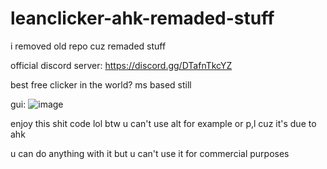 # leanclicker-ahk-remaded-stuff
i removed old repo cuz remaded stuff

official discord server: https://discord.gg/DTafnTkcYZ

best free clicker in the world?
ms based still

gui:  ![image](https://user-images.githubusercontent.com/76454142/162644892-1105c10e-2ec9-41e8-b491-b09dc2fdf58e.png)

enjoy this shit code lol
btw u can't use alt for example or p,l 
cuz it's due to ahk

u can do anything with it
but u can't use it for commercial purposes
